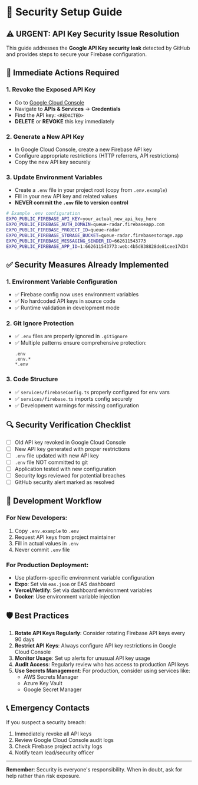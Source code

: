 # 🔐 Security Setup Guide

## ⚠️ URGENT: API Key Security Issue Resolution

This guide addresses the **Google API Key security leak** detected by GitHub and provides steps to secure your Firebase configuration.

## 🚨 Immediate Actions Required

### 1. **Revoke the Exposed API Key**
- Go to [Google Cloud Console](https://console.cloud.google.com/)
- Navigate to **APIs & Services** → **Credentials**
- Find the API key: `<REDACTED>`
- **DELETE** or **REVOKE** this key immediately

### 2. **Generate a New API Key**
- In Google Cloud Console, create a new Firebase API key
- Configure appropriate restrictions (HTTP referrers, API restrictions)
- Copy the new API key securely

### 3. **Update Environment Variables**
- Create a `.env` file in your project root (copy from `.env.example`)
- Fill in your new API key and related values
- **NEVER commit the `.env` file to version control**

```bash
# Example .env configuration
EXPO_PUBLIC_FIREBASE_API_KEY=your_actual_new_api_key_here
EXPO_PUBLIC_FIREBASE_AUTH_DOMAIN=queue-radar.firebaseapp.com
EXPO_PUBLIC_FIREBASE_PROJECT_ID=queue-radar
EXPO_PUBLIC_FIREBASE_STORAGE_BUCKET=queue-radar.firebasestorage.app
EXPO_PUBLIC_FIREBASE_MESSAGING_SENDER_ID=662611543773
EXPO_PUBLIC_FIREBASE_APP_ID=1:662611543773:web:4b5d838828de81cee17d34
```

## ✅ Security Measures Already Implemented

### 1. **Environment Variable Configuration**
- ✅ Firebase config now uses environment variables
- ✅ No hardcoded API keys in source code
- ✅ Runtime validation in development mode

### 2. **Git Ignore Protection**
- ✅ `.env` files are properly ignored in `.gitignore`
- ✅ Multiple patterns ensure comprehensive protection:
  ```gitignore
  .env
  .env.*
  *.env
  ```

### 3. **Code Structure**
- ✅ `services/firebaseConfig.ts` properly configured for env vars
- ✅ `services/firebase.ts` imports config securely
- ✅ Development warnings for missing configuration

## 🔍 Security Verification Checklist

- [ ] Old API key revoked in Google Cloud Console
- [ ] New API key generated with proper restrictions
- [ ] `.env` file updated with new API key
- [ ] `.env` file NOT committed to git
- [ ] Application tested with new configuration
- [ ] Security logs reviewed for potential breaches
- [ ] GitHub security alert marked as resolved

## 🚀 Development Workflow

### For New Developers:
1. Copy `.env.example` to `.env`
2. Request API keys from project maintainer
3. Fill in actual values in `.env`
4. Never commit `.env` file

### For Production Deployment:
- Use platform-specific environment variable configuration
- **Expo**: Set via `eas.json` or EAS dashboard
- **Vercel/Netlify**: Set via dashboard environment variables
- **Docker**: Use environment variable injection

## 🛡️ Best Practices

1. **Rotate API Keys Regularly**: Consider rotating Firebase API keys every 90 days
2. **Restrict API Keys**: Always configure API key restrictions in Google Cloud Console
3. **Monitor Usage**: Set up alerts for unusual API key usage
4. **Audit Access**: Regularly review who has access to production API keys
5. **Use Secrets Management**: For production, consider using services like:
   - AWS Secrets Manager
   - Azure Key Vault
   - Google Secret Manager

## 📞 Emergency Contacts

If you suspect a security breach:
1. Immediately revoke all API keys
2. Review Google Cloud Console audit logs
3. Check Firebase project activity logs
4. Notify team lead/security officer

---

**Remember**: Security is everyone's responsibility. When in doubt, ask for help rather than risk exposure.

